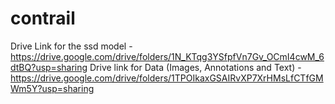 # contrail
Drive Link for the ssd model - https://drive.google.com/drive/folders/1N_KTqg3YSfpfVn7Gv_OCmI4cwM_6dtBQ?usp=sharing
Drive link for Data (Images, Annotations and Text) - https://drive.google.com/drive/folders/1TPOIkaxGSAIRvXP7XrHMsLfCTfGMWm5Y?usp=sharing
